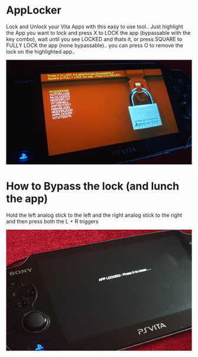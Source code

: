 # AppLocker
Lock and Unlock your Vita Apps with this easy to use tool.. Just highlight the App you want to lock and press X to LOCK the app (bypassable with the key combo), wait until you see LOCKED and thats it, or press SQUARE to FULLY LOCK the app (none bypassable).. you can press O to remove the lock on the highlighted app..

![Screenshot](https://github.com/AntHJ/AppLocker/blob/main/AppLocker.png)

# How to Bypass the lock (and lunch the app)
Hold the left analog stick to the left and the right analog stick to the right and then press both the L + R triggers

![Screenshot](https://github.com/AntHJ/AppLocker/blob/main/AppLocker-locked.png)
